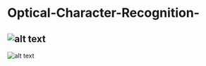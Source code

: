 # Optical-Character-Recognition-
![alt text](https://github.com/sajanraj/Optical-Character-Recognition-/blob/master/Screenshot%20from%202020-03-14%2018-09-24.png)
---------------------------------------------------------------------------------------------
![alt text](https://github.com/sajanraj/Optical-Character-Recognition-/blob/master/Screenshot%20from%202020-03-14%2018-10-28.png)
